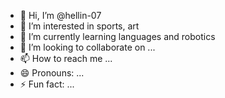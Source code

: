 - 👋 Hi, I’m @hellin-07
- 👀 I’m interested in sports, art
- 🌱 I’m currently learning languages and robotics
- 💞️ I’m looking to collaborate on ...
- 📫 How to reach me ...
- 😄 Pronouns: ...
- ⚡ Fun fact: ...

<!---
hellin-07/hellin-07 is a ✨ special ✨ repository because its `README.md` (this file) appears on your GitHub profile.
You can click the Preview link to take a look at your changes.
--->
